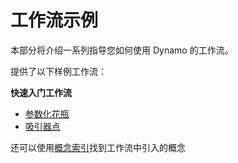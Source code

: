 # 工作流示例

本部分将介绍一系列指导您如何使用 Dynamo 的工作流。

提供了以下样例工作流：

**快速入门工作流**

* [参数化花瓶](10-1\_getting-started-workflows/1-parametric-vase.md)
* [吸引器点](10-1\_getting-started-workflows/2-attractor-points.md)

还可以使用[概念索引](10-2\_concept-index.md)找到工作流中引入的概念
